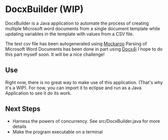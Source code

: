 # DocxBuilder (WIP)

DocxBuilder is a Java application to automate the process of creating multiple Microsoft word documents from a single document template while updating variables in the template with values from a CSV file.

The test csv file has been autogenerated using [Mockaroo](https://www.mockaroo.com/)
Parsing of Microsoft Word Documents has been done in part using [Docx4j](http://www.docx4java.org/) I hope to do this part myself soon. It will be a nice challenge!


## Use
Right now, there is no great way to make use of this application. (That's why it's a WIP). For now, you can import it to eclipse and run as a Java Application to see it do its work.

## Next Steps
- Harness the powers of concurrency. See src/DocxBuilder.java for more details
- Make the program executable on a terminal
